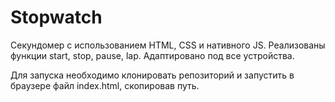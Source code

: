 # Stopwatch

Секундомер с использованием HTML, CSS и нативного JS.
Реализованы функции start, stop, pause, lap.
Адаптировано под все устройства.

Для запуска необходимо клонировать репозиторий и запустить в браузере файл index.html, скопировав путь.

